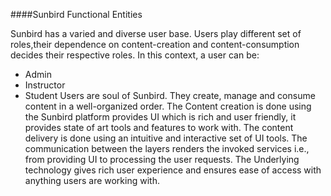 
####Sunbird Functional Entities 

Sunbird has a varied and diverse user base. Users play different set of roles,their dependence on content-creation and content-consumption decides their respective roles. 
In this context, a user can be:
+ Admin 
+ Instructor
+ Student
Users are soul of Sunbird. They create, manage and consume content in a well-organized order. The Content creation is done using the Sunbird platform provides UI which is rich and user friendly, it provides state of art tools and features to work with. The content delivery is done using an intuitive and interactive set of UI tools. The communication between the layers renders the invoked services i.e., from providing UI to processing the user requests. The Underlying technology gives rich user experience and ensures ease of access with anything users are working with.

